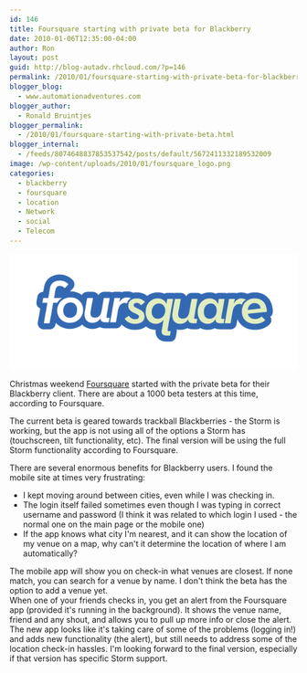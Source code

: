 ```yaml
---
id: 146
title: Foursquare starting with private beta for Blackberry
date: 2010-01-06T12:35:00-04:00
author: Ron
layout: post
guid: http://blog-autadv.rhcloud.com/?p=146
permalink: /2010/01/foursquare-starting-with-private-beta-for-blackberry.html
blogger_blog:
  - www.automationadventures.com
blogger_author:
  - Ronald Bruintjes
blogger_permalink:
  - /2010/01/foursquare-starting-with-private-beta.html
blogger_internal:
  - /feeds/8074648837853537542/posts/default/5672411332189532009
image: /wp-content/uploads/2010/01/foursquare_logo.png
categories:
  - blackberry
  - foursquare
  - location
  - Network
  - social
  - Telecom
---
```

![Foursquare logo](/wp-content/uploads/2010/01/foursquare_logo.png)

Christmas weekend <a href="http://foursquare.com/" target="_blank">Foursquare</a> started with the private beta for their Blackberry client. There are about a 1000 beta testers at this time, according to Foursquare.

The current beta is geared towards trackball Blackberries - the Storm is working, but the app is not using all of the options a Storm has (touchscreen, tilt functionality, etc). The final version will be using the full Storm functionality according to Foursquare.

There are several enormous benefits for Blackberry users. I found the mobile site at times very frustrating:

  * I kept moving around between cities, even while I was checking in.
  * The login itself failed sometimes even though I was typing in correct username and password (I think it was related to which login I used - the normal one on the main page or the mobile one)
  * If the app knows what city I'm nearest, and it can show the location of my venue on a map, why can't it determine the location of where I am automatically?

<div>
  The mobile app will show you on check-in what venues are closest. If none match, you can search for a venue by name. I don't think the beta has the option to add a venue yet.
</div>

<div>
</div>

<div>
  When one of your friends checks in, you get an alert from the Foursquare app (provided it's running in the background). It shows the venue name, friend and any shout, and allows you to pull up more info or close the alert.
</div>

<div>
</div>

<div>
  The new app looks like it's taking care of some of the problems (logging in!) and adds new functionality (the alert), but still needs to address some of the location check-in hassles. I'm looking forward to the final version, especially if that version has specific Storm support.
</div>